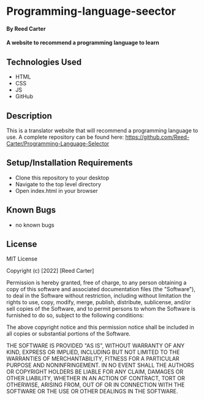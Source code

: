 # Programming-language-seector

#### By Reed Carter

#### A website to recommend a programming language to learn

## Technologies Used

* HTML
* CSS
* JS
* GitHub

## Description

This is a translator website that will recommend a programming language to use. A complete repository can be found here: https://github.com/Reed-Carter/Programming-Language-Selector

## Setup/Installation Requirements

* Clone this repository to your desktop
* Navigate to the top level directory
* Open index.html in your browser


## Known Bugs

* no known bugs

## License

MIT License

Copyright (c) [2022] [Reed Carter]

Permission is hereby granted, free of charge, to any person obtaining a copy
of this software and associated documentation files (the "Software"), to deal
in the Software without restriction, including without limitation the rights
to use, copy, modify, merge, publish, distribute, sublicense, and/or sell
copies of the Software, and to permit persons to whom the Software is
furnished to do so, subject to the following conditions:

The above copyright notice and this permission notice shall be included in all
copies or substantial portions of the Software.

THE SOFTWARE IS PROVIDED "AS IS", WITHOUT WARRANTY OF ANY KIND, EXPRESS OR
IMPLIED, INCLUDING BUT NOT LIMITED TO THE WARRANTIES OF MERCHANTABILITY,
FITNESS FOR A PARTICULAR PURPOSE AND NONINFRINGEMENT. IN NO EVENT SHALL THE
AUTHORS OR COPYRIGHT HOLDERS BE LIABLE FOR ANY CLAIM, DAMAGES OR OTHER
LIABILITY, WHETHER IN AN ACTION OF CONTRACT, TORT OR OTHERWISE, ARISING FROM,
OUT OF OR IN CONNECTION WITH THE SOFTWARE OR THE USE OR OTHER DEALINGS IN THE
SOFTWARE.